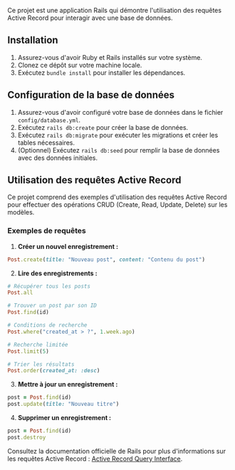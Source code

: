 

Ce projet est une application Rails qui démontre l'utilisation des requêtes Active Record pour interagir avec une base de données.

## Installation

1. Assurez-vous d'avoir Ruby et Rails installés sur votre système.
2. Clonez ce dépôt sur votre machine locale.
3. Exécutez `bundle install` pour installer les dépendances.

## Configuration de la base de données

1. Assurez-vous d'avoir configuré votre base de données dans le fichier `config/database.yml`.
2. Exécutez `rails db:create` pour créer la base de données.
3. Exécutez `rails db:migrate` pour exécuter les migrations et créer les tables nécessaires.
4. (Optionnel) Exécutez `rails db:seed` pour remplir la base de données avec des données initiales.

## Utilisation des requêtes Active Record

Ce projet comprend des exemples d'utilisation des requêtes Active Record pour effectuer des opérations CRUD (Create, Read, Update, Delete) sur les modèles.

### Exemples de requêtes

1. **Créer un nouvel enregistrement :**

```ruby
Post.create(title: "Nouveau post", content: "Contenu du post")
```

2. **Lire des enregistrements :**

```ruby
# Récupérer tous les posts
Post.all

# Trouver un post par son ID
Post.find(id)

# Conditions de recherche
Post.where("created_at > ?", 1.week.ago)

# Recherche limitée
Post.limit(5)

# Trier les résultats
Post.order(created_at: :desc)
```

3. **Mettre à jour un enregistrement :**

```ruby
post = Post.find(id)
post.update(title: "Nouveau titre")
```

4. **Supprimer un enregistrement :**

```ruby
post = Post.find(id)
post.destroy
```

Consultez la documentation officielle de Rails pour plus d'informations sur les requêtes Active Record : [Active Record Query Interface](https://guides.rubyonrails.org/active_record_querying.html).



